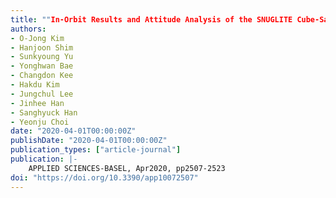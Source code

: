 ```yaml
---
title: ""In-Orbit Results and Attitude Analysis of the SNUGLITE Cube-Satellite""
authors:
- O-Jong Kim
- Hanjoon Shim
- Sunkyoung Yu
- Yonghwan Bae
- Changdon Kee
- Hakdu Kim
- Jungchul Lee
- Jinhee Han
- Sanghyuck Han
- Yeonju Choi
date: "2020-04-01T00:00:00Z"
publishDate: "2020-04-01T00:00:00Z"
publication_types: ["article-journal"]
publication: |-
    APPLIED SCIENCES-BASEL, Apr2020, pp2507-2523
doi: "https://doi.org/10.3390/app10072507"
---
```

